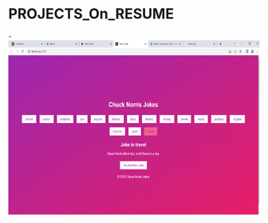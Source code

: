 # PROJECTS_On_RESUME
-<img src="https://github.com/Kgotta-contribute/PROJECTS_On_RESUME/blob/main/Screenshot1.png" alt="Image Description" width="650" height="350">
